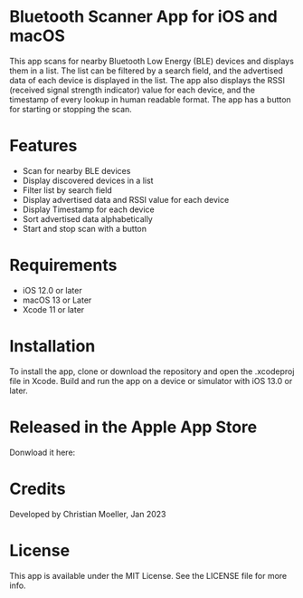 # Bluetooth Scanner App for iOS and macOS

This app scans for nearby Bluetooth Low Energy (BLE) devices and displays them in a list. The list can be filtered by a search field, and the advertised data of each device is displayed in the list. The app also displays the RSSI (received signal strength indicator) value for each device, and the timestamp of every lookup in human readable format. The app has a button for starting or stopping the scan. 

# Features

- Scan for nearby BLE devices
- Display discovered devices in a list
- Filter list by search field
- Display advertised data and RSSI value for each device
- Display Timestamp for each device
- Sort advertised data alphabetically
- Start and stop scan with a button

# Requirements

- iOS 12.0 or later
- macOS 13 or Later
- Xcode 11 or later

# Installation

To install the app, clone or download the repository and open the .xcodeproj file in Xcode. Build and run the app on a device or simulator with iOS 13.0 or later.

# Released in the Apple App Store
Donwload it here:


# Credits

Developed by Christian Moeller, Jan 2023

# License

This app is available under the MIT License. See the LICENSE file for more info.

